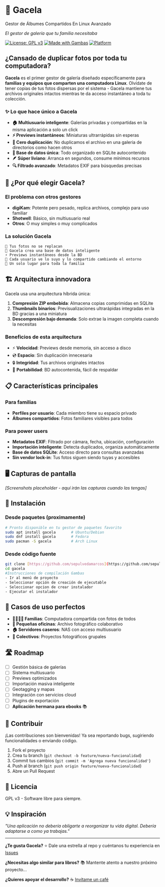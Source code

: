 # 🦌 Gacela
Gestor de Álbumes Compartidos En Linux Avanzado

*El gestor de galería que tu familia necesitaba*

[![License: GPL v3](https://img.shields.io/badge/License-GPLv3-blue.svg)](https://www.gnu.org/licenses/gpl-3.0)
[![Made with Gambas](https://img.shields.io/badge/Made%20with-Gambas-green.svg)](http://gambas.sourceforge.net/)
[![Platform](https://img.shields.io/badge/Platform-Linux-orange.svg)](https://www.linux.org/)

## ¿Cansado de duplicar fotos por toda tu computadora?

**Gacela** es el primer gestor de galería diseñado específicamente para **familias y equipos que comparten una computadora Linux**. Olvídate de tener copias de tus fotos dispersas por el sistema - Gacela mantiene tus archivos originales intactos mientras te da acceso instantáneo a toda tu colección.

### ✨ Lo que hace único a Gacela

- **🏠 Multiusuario inteligente**: Galerías privadas y compartidas en la misma aplicación a solo un click
- **⚡ Previews instantáneos**: Miniaturas ultrarrápidas sin esperas
- **🎯 Cero duplicación**: No duplicamos el archivo en una galeria de directorios como hacen otros
- **💾 Base de datos única**: Todo organizado en SQLite autocontenido
- **🪶 Súper liviano**: Arranca en segundos, consume mínimos recursos
- **🔍 Filtrado avanzado**: Metadatos EXIF para búsquedas precisas

## 🚀 ¿Por qué elegir Gacela?

### El problema con otros gestores

- **digiKam**: Potente pero pesado, replica archivos, complejo para uso familiar
- **Shotwell**: Básico, sin multiusuario real
- **Otros**: O muy simples o muy complicados

### La solución Gacela

```
📁 Tus fotos no se replacan
💾 Gacela crea una base de datos inteligente
⚡ Previews instantáneos desde la BD
👥 Cada usuario ve lo suyo y lo compartido cambiando el entorno
🎯 Un solo lugar para toda la familia
```

## 🏗️ Arquitectura innovadora

Gacela usa una arquitectura híbrida única:

1. **Compresión ZIP embebida**: Almacena copias comprimidas en SQLite
2. **Thumbnails binarios**: Previsualizaciones ultrarápidas integradas en la BD gracias a una miniatura
3. **Descompresión bajo demanda**: Solo extrae la imagen completa cuando la necesitas

### Beneficios de esta arquitectura

- ⚡ **Velocidad**: Previews desde memoria, sin acceso a disco
- 💿 **Espacio**: Sin duplicación innecesaria
- 🔒 **Integridad**: Tus archivos originales intactos
- 📱 **Portabilidad**: BD autocontenida, fácil de respaldar

## 📋 Características principales

### Para familias
- **Perfiles por usuario**: Cada miembro tiene su espacio privado
- **Álbumes compartidos**: Fotos familiares visibles para todos

### Para power users  
- **Metadatos EXIF**: Filtrado por cámara, fecha, ubicación, configuración
- **Importación inteligente**: Detecta duplicados, organiza automáticamente
- **Base de datos SQLite**: Acceso directo para consultas avanzadas
- **Sin vendor lock-in**: Tus fotos siguen siendo tuyas y accesibles

## 🖥️ Capturas de pantalla

*[Screenshots placeholder - aquí irán las capturas cuando las tengas]*

## 🔧 Instalación

### Desde paquetes (proximamente)
```bash
# Pronto disponible en tu gestor de paquetes favorito
sudo apt install gacela       # Ubuntu/Debian
sudo dnf install gacela       # Fedora  
sudo pacman -S gacela         # Arch Linux
```

### Desde código fuente
```bash
git clone [https://github.com/sepulvedamarcos](https://github.com/sepulvedamarcos/gambas_gacela.git) gacela
cd gacela
#Instrucciones de compilación Gambas
- Ir al menú de proyecto
- Seleccionar opción de creación de ejecutable
- Seleccionar opcion de crear instalador
- Ejecutar el instalador
```

## 🎯 Casos de uso perfectos

- **👨‍👩‍👧‍👦 Familias**: Computadora compartida con fotos de todos
- **🏢 Pequeñas oficinas**: Archivo fotográfico colaborativo  
- **🏠 Servidores caseros**: NAS con acceso multiusuario
- **👥 Colectivos**: Proyectos fotográficos grupales

## 🛣️ Roadmap

- [ ] Gestión básica de galerías
- [ ] Sistema multiusuario
- [ ] Previews optimizados
- [ ] Importación masiva inteligente
- [ ] Geotagging y mapas
- [ ] Integración con servicios cloud
- [ ] Plugins de exportación
- [ ] **Aplicación hermana para ebooks** 📚

## 🤝 Contribuir

¡Las contribuciones son bienvenidas! Ya sea reportando bugs, sugiriendo funcionalidades o enviando código.

1. Fork el proyecto
2. Crea tu branch (`git checkout -b feature/nueva-funcionalidad`)
3. Commit tus cambios (`git commit -m 'Agrega nueva funcionalidad'`)
4. Push al branch (`git push origin feature/nueva-funcionalidad`)
5. Abre un Pull Request

## 📄 Licencia

GPL v3 - Software libre para siempre.

## 💡 Inspiración

*"Una aplicación no debería obligarte a reorganizar tu vida digital. Debería adaptarse a como ya trabajas."*

---

**¿Te gusta Gacela?** ⭐ Dale una estrella al repo y cuéntanos tu experiencia en [Issues](https://github.com/sepulvedamarcos/gambas_acela/issues)

**¿Necesitas algo similar para libros?** 📚 Mantente atento a nuestro próximo proyecto...

**¿Quieres apoyar el desarrollo?** ☕ [Invítame un café](https://ko-fi.com/sepulvedamarcos)